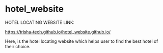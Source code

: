 # hotel_website


HOTEL LOCATING WEBSITE LINK:

https://trisha-tech.github.io/hotel_website.github.io/

Here, is the hotel locating website which helps user to find the best hotel of their choice.
